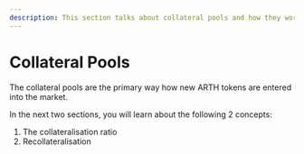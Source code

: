 ```yaml
---
description: This section talks about collateral pools and how they work
---
```


# Collateral Pools

The collateral pools are the primary way how new ARTH tokens are entered into the market. 

In the next two sections, you will learn about the following 2 concepts: 

1. The collateralisation ratio
2. Recollateralisation  

